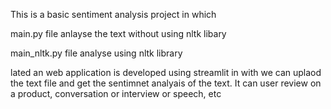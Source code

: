 This is a basic sentiment analysis project in which 

main.py file anlayse the text without using nltk libary

main_nltk.py file analyse using nltk library

lated an web application is developed using streamlit in with we can uplaod the text file and get the sentimnet analyais of the text. It can user review on a product, conversation
or interview or speech, etc
